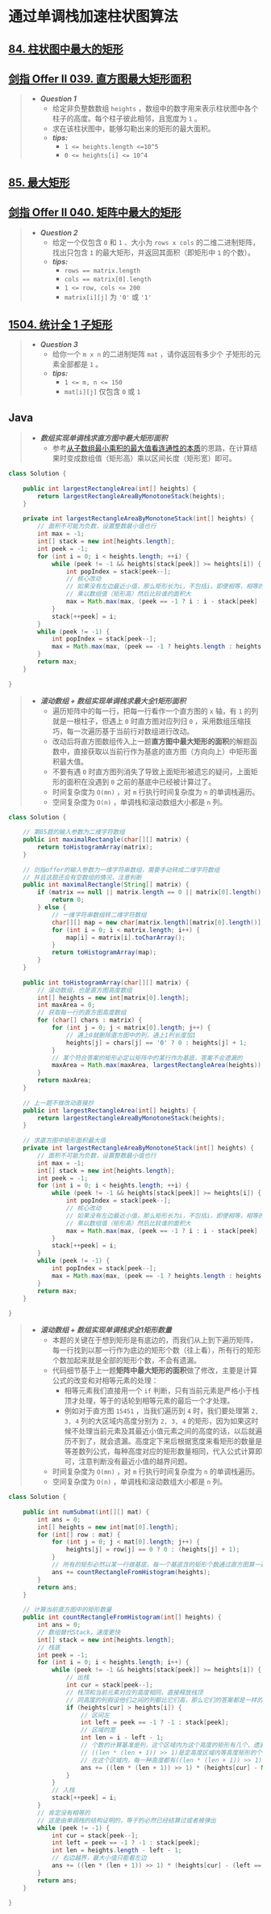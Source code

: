 # 通过单调栈加速柱状图算法

## [84. 柱状图中最大的矩形](https://leetcode.cn/problems/largest-rectangle-in-histogram/)

## [剑指 Offer II 039. 直方图最大矩形面积](https://leetcode.cn/problems/0ynMMM/)

> - ***Question 1***
>   - 给定非负整数数组 `heights` ，数组中的数字用来表示柱状图中各个柱子的高度。每个柱子彼此相邻，且宽度为 `1` 。
>   - 求在该柱状图中，能够勾勒出来的矩形的最大面积。
>   - ***tips:***
>     - `1 <= heights.length <=10^5`
>     - `0 <= heights[i] <= 10^4`

## [85. 最大矩形](https://leetcode.cn/problems/maximal-rectangle/)

## [剑指 Offer II 040. 矩阵中最大的矩形](https://leetcode.cn/problems/PLYXKQ/)

> - ***Question 2***
>   - 给定一个仅包含 `0` 和 `1` 、大小为 `rows x cols` 的二维二进制矩阵，找出只包含 `1` 的最大矩形，并返回其面积（即矩形中 `1` 的个数）。
>   - ***tips:***
>     - `rows == matrix.length`
>     - `cols == matrix[0].length`
>     - `1 <= row, cols <= 200`
>     - `matrix[i][j]` 为 `'0'` 或 `'1'`

## [1504. 统计全 1 子矩形](https://leetcode.cn/problems/count-submatrices-with-all-ones/)

> - ***Question 3***
>   - 给你一个 `m x n` 的二进制矩阵 `mat` ，请你返回有多少个 子矩形的元素全部都是 `1` 。
>   - ***tips:***
>     - `1 <= m, n <= 150`
>     - `mat[i][j]` 仅包含 `0` 或 `1`

## Java

> - ***数组实现单调栈求直方图中最大矩形面积***
>   - 参考[从子数组最小乘积的最大值看连通性的本质](从子数组最小乘积的最大值看连通性的本质.md)的思路，在计算结果时变成数组值（矩形高）乘以区间长度（矩形宽）即可。

```java
class Solution {
    
    public int largestRectangleArea(int[] heights) {
        return largestRectangleAreaByMonotoneStack(heights);
    }
    
    private int largestRectangleAreaByMonotoneStack(int[] heights) {
        // 面积不可能为负数，设置整数最小值也行
        int max = -1;
        int[] stack = new int[heights.length];
        int peek = -1;
        for (int i = 0; i < heights.length; ++i) {
            while (peek != -1 && heights[stack[peek]] >= heights[i]) {
                int popIndex = stack[peek--];
                // 核心改动
                // 如果没有左边最近小值，那么矩形长为i，不包括i，即便相等，相等的话后面相等的再计算正确答案
                // 乘以数组值（矩形高）然后比较谁的面积大
                max = Math.max(max, (peek == -1 ? i : i - stack[peek] - 1) * heights[popIndex]);
            }
            stack[++peek] = i;
        }
        while (peek != -1) {
            int popIndex = stack[peek--];
            max = Math.max(max, (peek == -1 ? heights.length : heights.length - stack[peek] - 1) * heights[popIndex]);
        }
        return max;
    }
    
}
```

> - ***滚动数组 + 数组实现单调栈求最大全1矩形面积***
>   - 遍历矩阵中的每一行，把每一行看作一个直方图的 `x` 轴，有 `1` 的列就是一根柱子，但遇上 `0` 时直方图对应列归 `0` ，采用数组压缩技巧，每一次遍历基于当前行对数组进行改动。
>   - 改动后将直方图数组传入上一题**直方图中最大矩形的面积**的解题函数中，直接获取以当前行作为基底的直方图（方向向上）中矩形面积最大值。
>   - 不要有遇 `0` 时直方图列消失了导致上面矩形被遗忘的疑问，上面矩形的面积在没遇到 `0` 之前的基底中已经被计算过了。
>   - 时间复杂度为 `O(mn)` ，对 `m` 行执行时间复杂度为 `n` 的单调栈遍历。
>   - 空间复杂度为 `O(n)` ，单调栈和滚动数组大小都是 `n` 列。

```java
class Solution {
    
    // 第85题的输入参数为二维字符数组
    public int maximalRectangle(char[][] matrix) {
        return toHistogramArray(matrix);
    }
    
    // 剑指offer的输入参数为一维字符串数组，需要手动转成二维字符数组
    // 并且这题还会有空数组的情况，注意判断
    public int maximalRectangle(String[] matrix) {
        if (matrix == null || matrix.length == 0 || matrix[0].length() == 0) {
            return 0;
        } else {
            // 一维字符串数组转二维字符数组
            char[][] map = new char[matrix.length][matrix[0].length()];
            for (int i = 0; i < matrix.length; i++) {
                map[i] = matrix[i].toCharArray();
            }
            return toHistogramArray(map);
        }
    }
    
    public int toHistogramArray(char[][] matrix) {
        // 滚动数组，也是直方图高度数组
        int[] heights = new int[matrix[0].length];
        int maxArea = 0;
        // 获取每一行的直方图高度数组
        for (char[] chars : matrix) {
            for (int j = 0; j < matrix[0].length; j++) {
                // 遇上0就删除直方图中的列，遇上1列长度加1
                heights[j] = chars[j] == '0' ? 0 : heights[j] + 1;
            }
            // 某个符合答案的矩形必定以矩阵中的某行作为基底，答案不会遗漏的
            maxArea = Math.max(maxArea, largestRectangleArea(heights));
        }
        return maxArea;
    }
    
    // 上一题不做改动直接抄
    public int largestRectangleArea(int[] heights) {
        return largestRectangleAreaByMonotoneStack(heights);
    }
    
    // 求直方图中矩形面积最大值
    private int largestRectangleAreaByMonotoneStack(int[] heights) {
        // 面积不可能为负数，设置整数最小值也行
        int max = -1;
        int[] stack = new int[heights.length];
        int peek = -1;
        for (int i = 0; i < heights.length; ++i) {
            while (peek != -1 && heights[stack[peek]] >= heights[i]) {
                int popIndex = stack[peek--];
                // 核心改动
                // 如果没有左边最近小值，那么矩形长为i，不包括i，即便相等，相等的话后面相等的再计算正确答案
                // 乘以数组值（矩形高）然后比较谁的面积大
                max = Math.max(max, (peek == -1 ? i : i - stack[peek] - 1) * heights[popIndex]);
            }
            stack[++peek] = i;
        }
        while (peek != -1) {
            int popIndex = stack[peek--];
            max = Math.max(max, (peek == -1 ? heights.length : heights.length - stack[peek] - 1) * heights[popIndex]);
        }
        return max;
    }
    
}
```

> - ***滚动数组 + 数组实现单调栈求全1矩形数量***
>   - 本题的关键在于想到矩形是有底边的，而我们从上到下遍历矩阵，每一行找到以那一行作为底边的矩形个数（往上看），所有行的矩形个数加起来就是全部的矩形个数，不会有遗漏。
>   - 代码细节基于上一题**矩阵中最大矩形的面积**做了修改，主要是计算公式的改变和对相等元素的处理：
>     - 相等元素我们直接用一个 `if` 判断，只有当前元素是严格小于栈顶才处理，等于的话轮到相等元素的最后一个才处理。
>     - 例如对于直方图 `15451` ，当我们遍历到 `4` 时，我们要处理第 `2, 3, 4` 列的大区域内高度分别为 `2, 3, 4` 的矩形，因为如果这时候不处理当前元素及其最近小值元素之间的高度的话，以后就遍历不到了，就会遗漏。高度定下来后根据宽度来看矩形的数量是等差数列公式，每种高度对应的矩形数量相同，代入公式计算即可，注意判断没有最近小值的越界问题。
>   - 时间复杂度为 `O(mn)` ，对 `m` 行执行时间复杂度为 `n` 的单调栈遍历。
>   - 空间复杂度为 `O(n)` ，单调栈和滚动数组大小都是 `n` 列。

```java
class Solution {
    
    public int numSubmat(int[][] mat) {
        int ans = 0;
        int[] heights = new int[mat[0].length];
        for (int[] row : mat) {
            for (int j = 0; j < mat[0].length; j++) {
                heights[j] = row[j] == 0 ? 0 : (heights[j] + 1);
            }
            // 所有的矩形必然以某一行做基底，每一个基底含的矩形个数通过直方图算一遍必然得到正确答案
            ans += countRectangleFromHistogram(heights);
        }
        return ans;
    }
    
    // 计算当前直方图中的矩形数量
    public int countRectangleFromHistogram(int[] heights) {
        int ans = 0;
        // 数组替代Stack，速度更快
        int[] stack = new int[heights.length];
        // 栈底
        int peek = -1;
        for (int i = 0; i < heights.length; i++) {
            while (peek != -1 && heights[stack[peek]] >= heights[i]) {
                // 出栈
                int cur = stack[peek--];
                // 栈顶和当前元素对应列高度相同，直接释放栈顶
                // 同高度的列假设他们之间的列都比它们高，那么它们的答案都是一样的，对于这一大片连通区我们交给最后一个同高度的来计算，避免重复
                if (heights[cur] > heights[i]) {
                    // 区间左
                    int left = peek == -1 ? -1 : stack[peek];
                    // 区域的宽
                    int len = i - left - 1;
                    // 个数的计算基准是列，这个区域内为这个高度的矩形有几个，遗漏的总能在更低高度的连通区中被计算
                    // ((len * (len + 1)) >> 1)是定高度区域内等高度矩形的个数，从头到尾遍历一遍即可，可观察其公式为等差数列求和公式
                    // 在这个区域内，每一种高度都有((len * (len + 1)) >> 1)个矩形，而高度数量为heights[i]减去其两侧最近小值中较大的那一个
                    ans += ((len * (len + 1)) >> 1) * (heights[cur] - Math.max(left == -1 ? 0 : heights[left], heights[i]));
                }
            }
            // 入栈
            stack[++peek] = i;
        }
        // 肯定没有相等的
        // 这是由单调栈的结构证明的，等于的必然已经结算过或者被弹出
        while (peek != -1) {
            int cur = stack[peek--];
            int left = peek == -1 ? -1 : stack[peek];
            int len = heights.length - left - 1;
            // 右边越界，最大小值只能看左边
            ans += ((len * (len + 1)) >> 1) * (heights[cur] - (left == -1 ? 0 : heights[left]));
        }
        return ans;
    }
    
}
```
